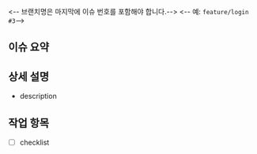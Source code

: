 <-- 브랜치명은 마지막에 이슈 번호를 포함해야 합니다.-->
<-- 예: `feature/login #3`-->

## 이슈 요약
<!-- 이슈의 목적 또는 핵심 내용을 한 줄로 요약하세요.-->

## 상세 설명
<!-- 수행할 작업의 상세 내용, 동작 방식, 또는 문제 상황을 구체적으로 작성하세요.-->
- description

## 작업 항목
- [ ] checklist
